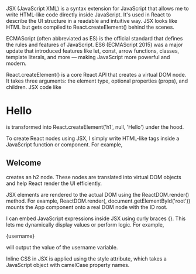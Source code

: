 
JSX (JavaScript XML) is a syntax extension for JavaScript that allows me to write HTML-like code directly inside JavaScript. It's used in React to describe the UI structure in a readable and intuitive way. JSX looks like HTML but gets compiled to React.createElement() behind the scenes.


ECMAScript (often abbreviated as ES) is the official standard that defines the rules and features of JavaScript. ES6 (ECMAScript 2015) was a major update that introduced features like let, const, arrow functions, classes, template literals, and more — making JavaScript more powerful and modern.


React.createElement() is a core React API that creates a virtual DOM node. It takes three arguments: the element type, optional properties (props), and children. JSX code like <h1>Hello</h1> is transformed into React.createElement('h1', null, 'Hello') under the hood.


To create React nodes using JSX, I simply write HTML-like tags inside a JavaScript function or component. For example, <h2>Welcome</h2> creates an h2 node. These nodes are translated into virtual DOM objects and help React render the UI efficiently.


JSX elements are rendered to the actual DOM using the ReactDOM.render() method. For example, ReactDOM.render(<App />, document.getElementById('root')) mounts the App component onto a real DOM node with the ID root.


I can embed JavaScript expressions inside JSX using curly braces {}. This lets me dynamically display values or perform logic. For example, <p>{username}</p> will output the value of the username variable.


Inline CSS in JSX is applied using the style attribute, which takes a JavaScript object with camelCase property names. 
